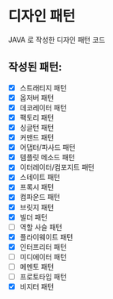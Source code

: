 # 디자인 패턴
JAVA 로 작성한 디자인 패턴 코드

## 작성된 패턴:
- [X] 스트래티지 패턴
- [X] 옵저버 패턴
- [X] 데코레이터 패턴
- [X] 팩토리 패턴
- [X] 싱글턴 패턴
- [X] 커맨드 패턴
- [X] 어댑터/파사드 패턴
- [X] 템플릿 메소드 패턴
- [X] 이터레이터/컴포지트 패턴
- [X] 스테이트 패턴
- [X] 프록시 패턴
- [X] 컴파운드 패턴
- [X] 브릿지 패턴
- [X] 빌더 패턴
- [ ] 역할 사슬 패턴
- [X] 플라이웨이트 패턴
- [X] 인터프리터 패턴
- [ ] 미디에이터 패턴
- [ ] 메멘토 패턴
- [ ] 프로토타입 패턴
- [X] 비지터 패턴
